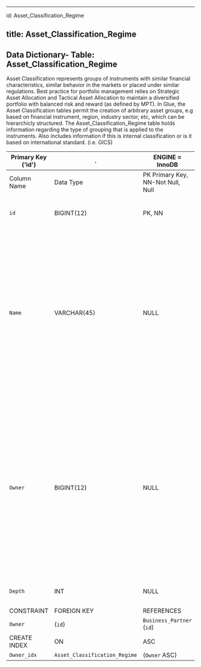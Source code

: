 
---
id: Asset_Classification_Regime

title: Asset_Classification_Regime
---

## Data Dictionary- Table: Asset_Classification_Regime

Asset Classification represents groups of instruments with similar financial characteristics, similar behavior in the markets or placed under similar regulations. Best practice for portfolio management relies on Strategic Asset Allocation and Tactical Asset Allocation to maintain a diversified portfolio with balanced risk and reward (as defined by MPT). 
In Glue, the Asset Classification tables permit the creation of arbitrary asset groups, e.g based on financial instrument, region, industry sector, etc, which can be hierarchicly structured. The Asset_Classification_Regime table holds information regarding the type of grouping that is applied to the instruments. 
Also includes information if this is internal classification or is it based on international standard. (i.e. GICS) 
  
 
| Primary Key ('id')|.|ENGINE = InnoDB|.|.|
|---|---|---|---|---|
|Column Name| Data Type|PK Primary Key, NN-Not Null, Null|Example|Comment|
||
|`id` |BIGINT(12)|PK, NN|1|PrimaryKey-ID, Not Null (auto creates)|
|`Name`| VARCHAR(45)| NULL|GICS, Asset Allocation Breakdown, Sector, Asset Type, Currency|Classification Regime can be standard: GICS for Sector, or can be arbitrary based on internal classification of the assets. For example Equity > Americas > Airlines which combines asset type, region and sector into one can be internally predefined classification|
|`Owner`| BIGINT(12)| NULL|1|Related to Business partner table. Column shows the owner of the Classification. Internal party to the Organization: Division, Team, Subsidiary or external party: GICS. Can be useful in the maintenance of different standards for the same type of classification, i.e. Sector.|
|`Depth`|INT| NULL|3|Number of classifiction layers|
||
|CONSTRAINT|FOREIGN KEY|REFERENCES |ON DELETE|ON UPDATE|.|
|`Owner`|(`id`)|`Business_Partner` (`id`)|NO ACTION| NO ACTION|
|CREATE INDEX|ON|ASC|VISABLE|.|
|`Owner_idx`|`Asset_Classification_Regime`|(`Owner` ASC)| VISIBLE;|.|

